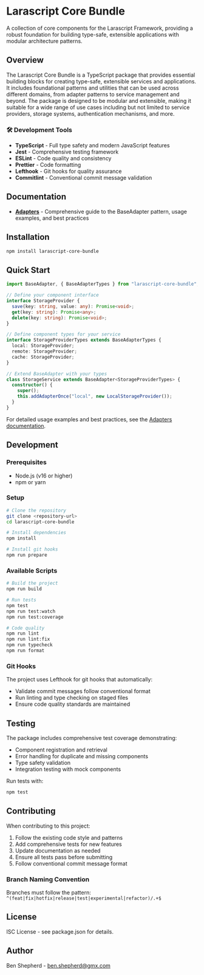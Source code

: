 # Larascript Core Bundle

A collection of core components for the Larascript Framework, providing a robust foundation for building type-safe, extensible applications with modular architecture patterns.

## Overview

The Larascript Core Bundle is a TypeScript package that provides essential building blocks for creating type-safe, extensible services and applications. It includes foundational patterns and utilities that can be used across different domains, from adapter patterns to service management and beyond. The package is designed to be modular and extensible, making it suitable for a wide range of use cases including but not limited to service providers, storage systems, authentication mechanisms, and more.


### 🛠️ Development Tools
- **TypeScript** - Full type safety and modern JavaScript features
- **Jest** - Comprehensive testing framework
- **ESLint** - Code quality and consistency
- **Prettier** - Code formatting
- **Lefthook** - Git hooks for quality assurance
- **Commitlint** - Conventional commit message validation


## Documentation

- **[Adapters](./src/docs/adapters.md)** - Comprehensive guide to the BaseAdapter pattern, usage examples, and best practices

## Installation

```bash
npm install larascript-core-bundle
```

## Quick Start

```typescript
import BaseAdapter, { BaseAdapterTypes } from "larascript-core-bundle";

// Define your component interface
interface StorageProvider {
  save(key: string, value: any): Promise<void>;
  get(key: string): Promise<any>;
  delete(key: string): Promise<void>;
}

// Define component types for your service
interface StorageProviderTypes extends BaseAdapterTypes {
  local: StorageProvider;
  remote: StorageProvider;
  cache: StorageProvider;
}

// Extend BaseAdapter with your types
class StorageService extends BaseAdapter<StorageProviderTypes> {
  constructor() {
    super();
    this.addAdapterOnce("local", new LocalStorageProvider());
  }
}
```

For detailed usage examples and best practices, see the [Adapters documentation](./src/docs/adapters.md).

## Development

### Prerequisites
- Node.js (v16 or higher)
- npm or yarn

### Setup
```bash
# Clone the repository
git clone <repository-url>
cd larascript-core-bundle

# Install dependencies
npm install

# Install git hooks
npm run prepare
```

### Available Scripts

```bash
# Build the project
npm run build

# Run tests
npm test
npm run test:watch
npm run test:coverage

# Code quality
npm run lint
npm run lint:fix
npm run typecheck
npm run format
```

### Git Hooks
The project uses Lefthook for git hooks that automatically:
- Validate commit messages follow conventional format
- Run linting and type checking on staged files
- Ensure code quality standards are maintained

## Testing

The package includes comprehensive test coverage demonstrating:
- Component registration and retrieval
- Error handling for duplicate and missing components
- Type safety validation
- Integration testing with mock components

Run tests with:
```bash
npm test
```

## Contributing

When contributing to this project:
1. Follow the existing code style and patterns
2. Add comprehensive tests for new features
3. Update documentation as needed
4. Ensure all tests pass before submitting
5. Follow conventional commit message format

### Branch Naming Convention
Branches must follow the pattern: `^(feat|fix|hotfix|release|test|experimental|refactor)/.+$`

## License

ISC License - see package.json for details.

## Author

Ben Shepherd - ben.shepherd@gmx.com
